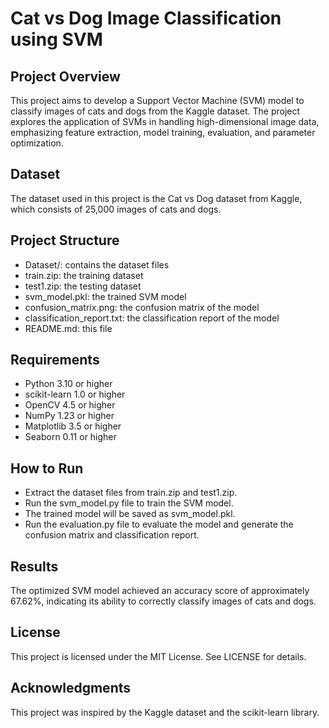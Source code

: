 # Cat vs Dog Image Classification using SVM

## Project Overview
This project aims to develop a Support Vector Machine (SVM) model to classify images of cats and dogs from the Kaggle dataset. The project explores the application of SVMs in handling high-dimensional image data, emphasizing feature extraction, model training, evaluation, and parameter optimization.

## Dataset
The dataset used in this project is the Cat vs Dog dataset from Kaggle, which consists of 25,000 images of cats and dogs.

## Project Structure
- Dataset/: contains the dataset files
- train.zip: the training dataset
- test1.zip: the testing dataset
- svm_model.pkl: the trained SVM model
- confusion_matrix.png: the confusion matrix of the model
- classification_report.txt: the classification report of the model
- README.md: this file

## Requirements
- Python 3.10 or higher
- scikit-learn 1.0 or higher
- OpenCV 4.5 or higher
- NumPy 1.23 or higher
- Matplotlib 3.5 or higher
- Seaborn 0.11 or higher

## How to Run
- Extract the dataset files from train.zip and test1.zip.
- Run the svm_model.py file to train the SVM model.
- The trained model will be saved as svm_model.pkl.
- Run the evaluation.py file to evaluate the model and generate the confusion matrix and classification report.


## Results
The optimized SVM model achieved an accuracy score of approximately 67.62%, indicating its ability to correctly classify images of cats and dogs.

## License
This project is licensed under the MIT License. See LICENSE for details.

## Acknowledgments
This project was inspired by the Kaggle dataset and the scikit-learn library.
